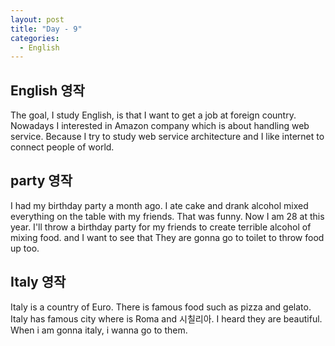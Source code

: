 ```yaml
---
layout: post
title: "Day - 9"
categories:
  - English
---
```


## English 영작
The goal, I study English, is that I want to get a job at foreign country. Nowadays I interested in Amazon company which is about handling web service. Because I try to study web service architecture and I like internet to connect people of world.

## party 영작
I had my birthday party a month ago. I ate cake and drank alcohol mixed everything on the table with my friends.
That was funny. Now I am 28 at this year. I'll throw a birthday party for my friends to create terrible alcohol of mixing food.
and I want to see that They are gonna go to toilet to throw food up too.

## Italy 영작
Italy is a country of Euro. There is famous food such as pizza and gelato.
Italy has famous city where is
Roma and 시칠리아. I heard they are beautiful. When i am gonna italy, i wanna go to them.
